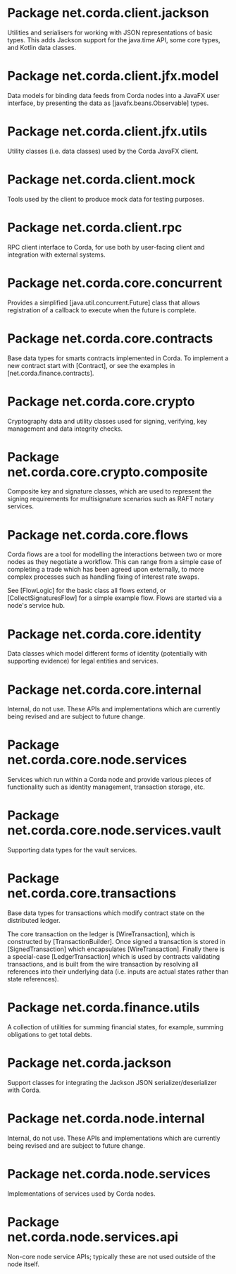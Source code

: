 # Package net.corda.client.jackson

Utilities and serialisers for working with JSON representations of basic types. This adds Jackson support for
the java.time API, some core types, and Kotlin data classes.

# Package net.corda.client.jfx.model

Data models for binding data feeds from Corda nodes into a JavaFX user interface, by presenting the data as [javafx.beans.Observable]
types.

# Package net.corda.client.jfx.utils

Utility classes (i.e. data classes) used by the Corda JavaFX client.

# Package net.corda.client.mock

Tools used by the client to produce mock data for testing purposes.

# Package net.corda.client.rpc

RPC client interface to Corda, for use both by user-facing client and integration with external systems.

# Package net.corda.core.concurrent

Provides a simplified [java.util.concurrent.Future] class that allows registration of a callback to execute when the future
is complete.

# Package net.corda.core.contracts

Base data types for smarts contracts implemented in Corda. To implement a new contract start with [Contract], or see the examples in [net.corda.finance.contracts].

# Package net.corda.core.crypto

Cryptography data and utility classes used for signing, verifying, key management and data integrity checks.

# Package net.corda.core.crypto.composite

Composite key and signature classes, which are used to represent the signing requirements for multisignature scenarios such as RAFT notary services.

# Package net.corda.core.flows

Corda flows are a tool for modelling the interactions between two or more nodes as they negotiate a workflow. This can range from a simple case of completing a trade which has been agreed upon externally, to more complex processes such as handling fixing of interest rate swaps.

See [FlowLogic] for the basic class all flows extend, or [CollectSignaturesFlow] for a simple example flow. Flows are started via a node's service hub.

# Package net.corda.core.identity

Data classes which model different forms of identity (potentially with supporting evidence) for legal entities and services.

# Package net.corda.core.internal

Internal, do not use. These APIs and implementations which are currently being revised and are subject to future change.

# Package net.corda.core.node.services

Services which run within a Corda node and provide various pieces of functionality such as identity management, transaction storage, etc.

# Package net.corda.core.node.services.vault

Supporting data types for the vault services.

# Package net.corda.core.transactions

Base data types for transactions which modify contract state on the distributed ledger.

The core transaction on the ledger is [WireTransaction], which is constructed by [TransactionBuilder]. Once signed a transaction is stored
in [SignedTransaction] which encapsulates [WireTransaction]. Finally there is a special-case [LedgerTransaction] which is used by contracts
validating transactions, and is built from the wire transaction by resolving all references into their underlying data (i.e. inputs are
actual states rather than state references).

# Package net.corda.finance.utils

A collection of utilities for summing financial states, for example, summing obligations to get total debts.

# Package net.corda.jackson

Support classes for integrating the Jackson JSON serializer/deserializer with Corda.

# Package net.corda.node.internal

Internal, do not use. These APIs and implementations which are currently being revised and are subject to future change.

# Package net.corda.node.services

Implementations of services used by Corda nodes.

# Package net.corda.node.services.api

Non-core node service APIs; typically these are not used outside of the node itself.

